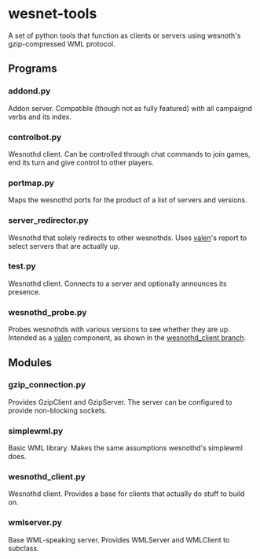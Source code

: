 wesnet-tools
================

A set of python tools that function as clients or servers using wesnoth's gzip-compressed WML protocol.

Programs
--------

### addond.py
Addon server. Compatible (though not as fully featured) with all campaignd verbs and its index.
### controlbot.py
Wesnothd client. Can be controlled through chat commands to join games, end its turn and give control to other players.
### portmap.py
Maps the wesnothd ports for the product of a list of servers and versions.
### server\_redirector.py
Wesnothd that solely redirects to other wesnothds. Uses [valen](https://github.com/shikadilord/valen)'s report to select servers that are actually up.
### test.py
Wesnothd client. Connects to a server and optionally announces its presence.
### wesnothd\_probe.py
Probes wesnothds with various versions to see whether they are up. Intended as a [valen](https://github.com/shikadilord/valen) component, as shown in the [wesnothd\_client branch](https://github.com/AI0867/valen/tree/wesnothd_client).

Modules
-------

### gzip\_connection.py
Provides GzipClient and GzipServer. The server can be configured to provide non-blocking sockets.
### simplewml.py
Basic WML library. Makes the same assumptions wesnothd's simplewml does.
### wesnothd\_client.py
Wesnothd client. Provides a base for clients that actually do stuff to build on.
### wmlserver.py
Base WML-speaking server. Provides WMLServer and WMLClient to subclass.
